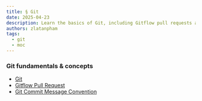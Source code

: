 ```yaml
---
title: § Git
date: 2025-04-23
description: Learn the basics of Git, including Gitflow pull requests and commit message conventions, to improve your version control and collaboration skills effectively.
authors: zlatanpham
tags:
  - git
  - moc
---
```


### Git fundamentals & concepts

- [Git](git.md)
- [Gitflow Pull Request](gitflow-pull-request.md)
- [Git Commit Message Convention](git-commit-message-convention.md)
